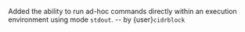 Added the ability to run ad-hoc commands directly within an execution
environment using mode `stdout`.  -- by {user}`cidrblock`
